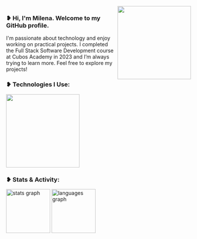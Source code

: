 <img align="right" height="200" src="https://media4.giphy.com/media/v1.Y2lkPTc5MGI3NjExYTR5ajRyMW4zOHlpOXVnaXUzM2M4NHpwMjhkMmxpNHd6MnBhbW5pbiZlcD12MV9pbnRlcm5hbF9naWZfYnlfaWQmY3Q9cw/jz7nZTW5oEBZAAZ4ge/giphy.gif"  />

###

<div align="left">
  <h3>❥ Hi, I'm Milena. Welcome to my GitHub profile.</h3>
  <p>I'm passionate about technology and enjoy working on practical projects. I completed the Full Stack Software Development course at Cubos Academy in 2023 and I’m always trying to learn more. Feel free to explore my projects!</p>
  <h3> ❥ Technologies I Use:</h3>
  <img width="200" src="https://skillicons.dev/icons?i=html,css,javascript,git,vscode"/>
  <h3> ❥ Stats & Activity:</h3>
  <img src="https://github-readme-stats.vercel.app/api?username=sntmilena&hide_title=false&hide_rank=false&show_icons=true&include_all_commits=true&disable_animations=false&theme=graywhite&locale=en&hide_border=false&order=1" height="120" alt="stats graph"  />
  <img src="https://github-readme-stats.vercel.app/api/top-langs?username=sntmilena&locale=en&hide_title=false&layout=compact&card_width=320&langs_count=5&theme=graywhite&hide_border=false&order=2" height="120" alt="languages graph"  />
</div>

###
